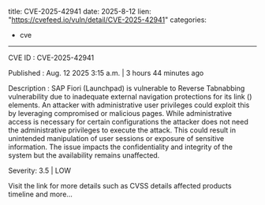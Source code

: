  
title: CVE-2025-42941
date: 2025-8-12
lien: "https://cvefeed.io/vuln/detail/CVE-2025-42941"
categories:
  - cve
---

CVE ID : CVE-2025-42941

Published :  Aug. 12
2025
3:15 a.m. | 3 hours
44 minutes ago

Description : SAP Fiori (Launchpad) is vulnerable to Reverse Tabnabbing vulnerability due to inadequate external navigation protections for its link () elements. An attacker with administrative user privileges could exploit this by leveraging compromised or malicious pages. While administrative access is necessary for certain configurations
the attacker does not need the administrative privileges to execute the attack. This could result in unintended manipulation of user sessions or exposure of sensitive information. The issue impacts the confidentiality and integrity of the system
but the availability remains unaffected.

Severity: 3.5 | LOW

Visit the link for more details
such as CVSS details
affected products
timeline
and more...
